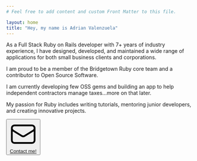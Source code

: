 ```yaml
---
# Feel free to add content and custom Front Matter to this file.

layout: home
title: "Hey, my name is Adrian Valenzuela"
---
```


As a Full Stack Ruby on Rails developer with 7+ years of industry experience, I have designed, developed, and maintained a wide range of applications for both small business clients and corporations.

I am proud to be a member of the Bridgetown Ruby core team and a contributor to Open Source Software.

I am currently developing few OSS gems and building an app to help independent contractors manage taxes...more on that later.

My passion for Ruby includes writing tutorials, mentoring junior developers, and creating innovative projects.

<span class="py-4 inline-block">
    <button class="py-2 px-4 text-stone-100 bg-stone-700 border border-stone-800 uppercase text-sm font-bold hover:border-rose-500 hover:bg-rose-500 flex items-center space-x-2 drop-shadow-sm hover:drop-shadow-lg">
        <svg xmlns="http://www.w3.org/2000/svg" fill="none" viewBox="0 0 24 24" stroke-width="1.5" stroke="currentColor" class="w-6 h-6">
          <path stroke-linecap="round" stroke-linejoin="round" d="M21.75 6.75v10.5a2.25 2.25 0 01-2.25 2.25h-15a2.25 2.25 0 01-2.25-2.25V6.75m19.5 0A2.25 2.25 0 0019.5 4.5h-15a2.25 2.25 0 00-2.25 2.25m19.5 0v.243a2.25 2.25 0 01-1.07 1.916l-7.5 4.615a2.25 2.25 0 01-2.36 0L3.32 8.91a2.25 2.25 0 01-1.07-1.916V6.75" />
        </svg>
        <a href="mailto:adrianvalenz.web@gmail.com?subject=Hi!, I'm emailing you from your site link" onclick="window.fathom.trackGoal('0RJUKGMM', 0);">Contact me!</a>
    </button>
</span>
